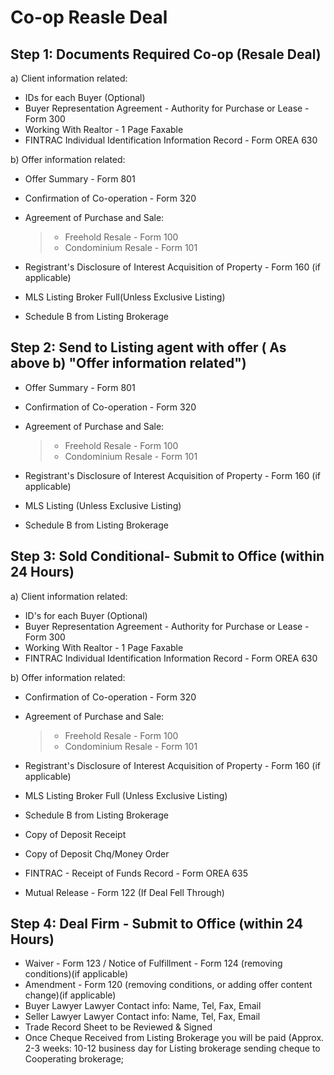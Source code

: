 # Co-op Reasle Deal
## Step 1: Documents Required Co-op (Resale Deal)

a)  Client information related:

-  IDs for each Buyer (Optional)
-  Buyer Representation Agreement - Authority for Purchase or Lease - Form 300
- Working With Realtor - 1 Page Faxable
- FINTRAC Individual Identification Information Record - Form OREA 630

b) Offer information related:

- Offer Summary - Form 801
- Confirmation of Co-operation - Form 320
- Agreement of Purchase and Sale:

    >- Freehold Resale - Form 100
    >- Condominium Resale - Form 101

- Registrant's Disclosure of Interest Acquisition of Property - Form 160 (if applicable)
- MLS Listing Broker Full(Unless Exclusive Listing)
- Schedule B from Listing Brokerage

## Step 2: Send to Listing agent with offer ( As above b) "Offer information related")
- Offer Summary - Form 801
- Confirmation of Co-operation - Form 320
- Agreement of Purchase and Sale:

     >- Freehold Resale - Form 100
     >- Condominium Resale - Form 101

- Registrant's Disclosure of Interest Acquisition of Property - Form 160 (if applicable)
- MLS Listing (Unless Exclusive Listing)
- Schedule B from Listing Brokerage

## Step 3: Sold Conditional- Submit to Office (within 24 Hours)
a) Client information related:

- ID's for each Buyer (Optional)
- Buyer Representation Agreement - Authority for Purchase or Lease - Form 300
- Working With Realtor - 1 Page Faxable
- FINTRAC Individual Identification Information Record - Form OREA 630

b) Offer information related:

- Confirmation of Co-operation - Form 320
- Agreement of Purchase and Sale:

    >- Freehold Resale - Form 100
    >- Condominium Resale - Form 101

- Registrant's Disclosure of Interest Acquisition of Property - Form 160 (if applicable)
- MLS Listing Broker Full (Unless Exclusive Listing)
- Schedule B from Listing Brokerage
- Copy of Deposit Receipt
- Copy of Deposit Chq/Money Order
- FINTRAC - Receipt of Funds Record - Form OREA 635
- Mutual Release - Form 122 (If Deal Fell Through)

## Step 4: Deal Firm - Submit to Office (within 24 Hours)

- Waiver - Form 123 / Notice of Fulfillment - Form 124 (removing conditions)(if applicable)
- Amendment - Form 120 (removing conditions, or adding offer content change)(if applicable)
- Buyer Lawyer Lawyer Contact info: Name, Tel, Fax, Email
- Seller Lawyer Lawyer Contact info: Name, Tel, Fax, Email
- Trade Record Sheet to be Reviewed & Signed
- Once Cheque Received from Listing Brokerage you will be paid (Approx. 2-3 weeks: 10-12 business day for Listing brokerage sending cheque to Cooperating brokerage;